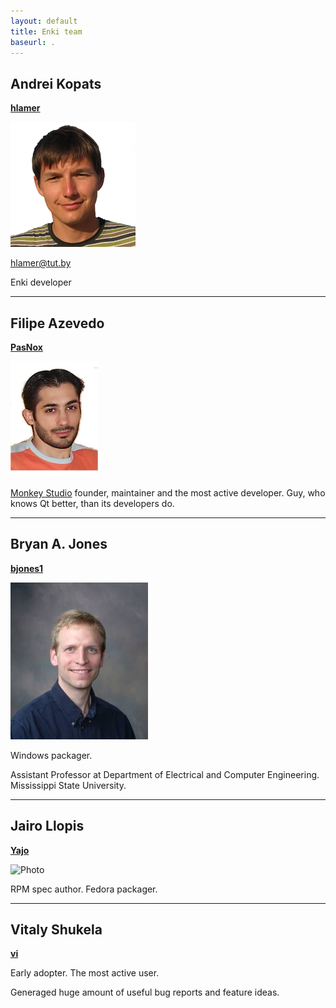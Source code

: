 ```yaml
---
layout: default
title: Enki team
baseurl: .
---
```



## Andrei Kopats

[**hlamer**](https://github.com/hlamer)

![Photo](photo/andrei.kopats.png)

[hlamer@tut.by](mailto:hlamer@tut.by)

Enki developer
<hr/>

## Filipe Azevedo
[**PasNox**](https://github.com/pasnox)

![Photo](photo/PasNox.jpg)

[Monkey Studio](http://monkeystudio.org) founder, maintainer and the most active developer.
Guy, who knows Qt better, than its developers do.
<hr/>

## Bryan A. Jones
[**bjones1**](https://github.com/bjones1)

![Photo](photo/BryanAJones.jpg)

Windows packager.

Assistant Professor at Department of Electrical and Computer Engineering. Mississippi State University.
<hr/>

## Jairo Llopis
[**Yajo**](https://github.com/yajo)


![Photo](http://gravatar.com/avatar/76340b30482bc6dc546d6a47e724c3d1?s=120)

RPM spec author.
Fedora packager.
<hr/>

## Vitaly Shukela
[**vi**](https://github.com/vi)


Early adopter. The most active user.

Generaged huge amount of useful bug reports and feature ideas.
